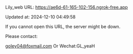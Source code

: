 Lily_web URL: https://ae6d-61-165-102-156.ngrok-free.app

Updated at: 2024-12-10 04:49:58

If you cannot open this URL, the server might be down.

Please contact: 

goley04@foxmail.com Or Wechat:GL_yeaH